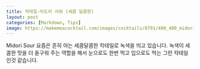 ```yaml
---
title: 칵테일-미도리 사워 (세콤 달콤한)
layout: post
categories: [Markdown, Tips]
image: https://makemeacocktail.com/images/cocktails/8791/400_400_midori-sour-720x720-recipe.jpg
---
```


Midori Sour
요즘은 흔히 아는 세콤달콤한 칵테일로 녹색을 띄고 있습니다.
녹색이 세콤한 맛을 더 돋구워 주는 역할을 해서 눈으로도 한번 먹고 입으로도 먹는 그런 칵테일 인것 같습니다.
